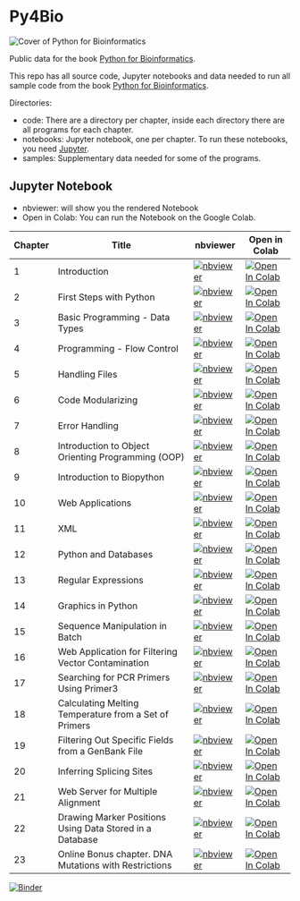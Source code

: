 # Py4Bio

![Cover of Python for Bioinformatics](https://s3.amazonaws.com/py4bio/tapabiosmall.png)

Public data for the book [Python for Bioinformatics](https://www.amazon.com/Bioinformatics-Chapman-Mathematical-Computational-Biology/dp/1138035262/ref=as_li_ss_il?ie=UTF8&qid=1501464734&sr=8-8&keywords=python+for+bioinformatics&linkCode=li3&tag=infosertec-20&linkId=2b00c367bdf8ccea241f47ddebb5efb3).

This repo has all source code, Jupyter notebooks and data needed to run all sample code from the book [Python for Bioinformatics](https://www.amazon.com/Bioinformatics-Chapman-Mathematical-Computational-Biology/dp/1138035262/ref=as_li_ss_il?ie=UTF8&qid=1501464734&sr=8-8&keywords=python+for+bioinformatics&linkCode=li3&tag=infosertec-20&linkId=2b00c367bdf8ccea241f47ddebb5efb3).

Directories:

* code: There are a directory per chapter, inside each directory there are all programs for each chapter.
* notebooks: Jupyter notebook, one per chapter. To run these notebooks, you need [Jupyter](https://jupyter.org/).
* samples: Supplementary data needed for some of the programs.

## Jupyter Notebook

- nbviewer: will show you the rendered Notebook
- Open in Colab: You can run the Notebook on the Google Colab.

Chapter|Title|nbviewer|Open in Colab
-----|--------|--------|-------------
1|Introduction|[![nbviewer](https://camo.githubusercontent.com/bfeb5472ee3df9b7c63ea3b260dc0c679be90b97/68747470733a2f2f696d672e736869656c64732e696f2f62616467652f72656e6465722d6e627669657765722d6f72616e67652e7376673f636f6c6f72423d66333736323626636f6c6f72413d346434643464)](https://nbviewer.jupyter.org/github/Serulab/Py4Bio/blob/master/notebooks/Chapter%201%20-%20Introduction.ipynb)|[![Open In Colab](https://colab.research.google.com/assets/colab-badge.svg)](https://colab.research.google.com/github/Serulab/Py4Bio/blob/master/notebooks/Chapter%201%20-%20Introduction.ipynb)
2|First Steps with Python|[![nbviewer](https://camo.githubusercontent.com/bfeb5472ee3df9b7c63ea3b260dc0c679be90b97/68747470733a2f2f696d672e736869656c64732e696f2f62616467652f72656e6465722d6e627669657765722d6f72616e67652e7376673f636f6c6f72423d66333736323626636f6c6f72413d346434643464)](https://nbviewer.jupyter.org/github/Serulab/Py4Bio/blob/master/notebooks/Chapter%202%20-%20First%20Steps%20with%20Python.ipynb)|[![Open In Colab](https://colab.research.google.com/assets/colab-badge.svg)](https://colab.research.google.com/github/Serulab/Py4Bio/blob/master/notebooks/Chapter%202%20-%20First%20Steps%20with%20Python.ipynb)
3|Basic Programming - Data Types|[![nbviewer](https://camo.githubusercontent.com/bfeb5472ee3df9b7c63ea3b260dc0c679be90b97/68747470733a2f2f696d672e736869656c64732e696f2f62616467652f72656e6465722d6e627669657765722d6f72616e67652e7376673f636f6c6f72423d66333736323626636f6c6f72413d346434643464)](https://nbviewer.jupyter.org/github/Serulab/Py4Bio/blob/master/notebooks/Chapter%203%20-%20Basic%20Programming%20-%20Data%20Types.ipynb)|[![Open In Colab](https://colab.research.google.com/assets/colab-badge.svg)](https://colab.research.google.com/github/Serulab/Py4Bio/blob/master/notebooks/Chapter%203%20-%20Basic%20Programming%20-%20Data%20Types.ipynb)
4|Programming - Flow Control|[![nbviewer](https://camo.githubusercontent.com/bfeb5472ee3df9b7c63ea3b260dc0c679be90b97/68747470733a2f2f696d672e736869656c64732e696f2f62616467652f72656e6465722d6e627669657765722d6f72616e67652e7376673f636f6c6f72423d66333736323626636f6c6f72413d346434643464)](https://nbviewer.jupyter.org/github/Serulab/Py4Bio/blob/master/notebooks/Chapter%204%20-%20Programming%20-%20Flow%20Control.ipynb)|[![Open In Colab](https://colab.research.google.com/assets/colab-badge.svg)](https://colab.research.google.com/github/Serulab/Py4Bio/blob/master/notebooks/Chapter%204%20-%20Programming%20-%20Flow%20Control.ipynb)
5|Handling Files|[![nbviewer](https://camo.githubusercontent.com/bfeb5472ee3df9b7c63ea3b260dc0c679be90b97/68747470733a2f2f696d672e736869656c64732e696f2f62616467652f72656e6465722d6e627669657765722d6f72616e67652e7376673f636f6c6f72423d66333736323626636f6c6f72413d346434643464)](https://nbviewer.jupyter.org/github/Serulab/Py4Bio/blob/master/notebooks/Chapter%205%20-%20Handling%20Files.ipynb)|[![Open In Colab](https://colab.research.google.com/assets/colab-badge.svg)](https://colab.research.google.com/github/Serulab/Py4Bio/blob/master/notebooks/Chapter%205%20-%20Handling%20Files.ipynb)
6|Code Modularizing|[![nbviewer](https://camo.githubusercontent.com/bfeb5472ee3df9b7c63ea3b260dc0c679be90b97/68747470733a2f2f696d672e736869656c64732e696f2f62616467652f72656e6465722d6e627669657765722d6f72616e67652e7376673f636f6c6f72423d66333736323626636f6c6f72413d346434643464)](https://nbviewer.jupyter.org/github/Serulab/Py4Bio/blob/master/notebooks/Chapter%206%20-%20Code%20Modularizing.ipynb)|[![Open In Colab](https://colab.research.google.com/assets/colab-badge.svg)](https://colab.research.google.com/github/Serulab/Py4Bio/blob/master/notebooks/Chapter%206%20-%20Code%20Modularizing.ipynb)
7|Error Handling|[![nbviewer](https://camo.githubusercontent.com/bfeb5472ee3df9b7c63ea3b260dc0c679be90b97/68747470733a2f2f696d672e736869656c64732e696f2f62616467652f72656e6465722d6e627669657765722d6f72616e67652e7376673f636f6c6f72423d66333736323626636f6c6f72413d346434643464)](https://nbviewer.jupyter.org/github/Serulab/Py4Bio/blob/master/notebooks/Chapter%207%20-%20Error%20Handling.ipynb)|[![Open In Colab](https://colab.research.google.com/assets/colab-badge.svg)](https://colab.research.google.com/github/Serulab/Py4Bio/blob/master/notebooks/Chapter%207%20-%20Error%20Handling.ipynb)
8|Introduction to Object Orienting Programming (OOP)|[![nbviewer](https://camo.githubusercontent.com/bfeb5472ee3df9b7c63ea3b260dc0c679be90b97/68747470733a2f2f696d672e736869656c64732e696f2f62616467652f72656e6465722d6e627669657765722d6f72616e67652e7376673f636f6c6f72423d66333736323626636f6c6f72413d346434643464)](https://nbviewer.jupyter.org/github/Serulab/Py4Bio/blob/master/notebooks/Chapter%208%20-%20Introduction%20to%20Object%20Orienting%20Programming%20(OOP).ipynb)|[![Open In Colab](https://colab.research.google.com/assets/colab-badge.svg)](https://colab.research.google.com/github/Serulab/Py4Bio/blob/master/notebooks/Chapter%208%20-%20Introduction%20to%20Object%20Orienting%20Programming%20(OOP).ipynb)
9|Introduction to Biopython|[![nbviewer](https://camo.githubusercontent.com/bfeb5472ee3df9b7c63ea3b260dc0c679be90b97/68747470733a2f2f696d672e736869656c64732e696f2f62616467652f72656e6465722d6e627669657765722d6f72616e67652e7376673f636f6c6f72423d66333736323626636f6c6f72413d346434643464)](https://nbviewer.jupyter.org/github/Serulab/Py4Bio/blob/master/notebooks/Chapter%209%20-%20Introduction%20to%20Biopython.ipynb)|[![Open In Colab](https://colab.research.google.com/assets/colab-badge.svg)](https://colab.research.google.com/github/Serulab/Py4Bio/blob/master/notebooks/Chapter%209%20-%20Introduction%20to%20Biopython.ipynb)
10|Web Applications|[![nbviewer](https://camo.githubusercontent.com/bfeb5472ee3df9b7c63ea3b260dc0c679be90b97/68747470733a2f2f696d672e736869656c64732e696f2f62616467652f72656e6465722d6e627669657765722d6f72616e67652e7376673f636f6c6f72423d66333736323626636f6c6f72413d346434643464)](https://nbviewer.jupyter.org/github/Serulab/Py4Bio/blob/master/notebooks/Chapter%2010%20-%20Web%20Applications.ipynb)|[![Open In Colab](https://colab.research.google.com/assets/colab-badge.svg)](https://colab.research.google.com/github/Serulab/Py4Bio/blob/master/notebooks/Chapter%2010%20-%20Web%20Applications.ipynb)
11|XML|[![nbviewer](https://camo.githubusercontent.com/bfeb5472ee3df9b7c63ea3b260dc0c679be90b97/68747470733a2f2f696d672e736869656c64732e696f2f62616467652f72656e6465722d6e627669657765722d6f72616e67652e7376673f636f6c6f72423d66333736323626636f6c6f72413d346434643464)](https://nbviewer.jupyter.org/github/Serulab/Py4Bio/blob/master/notebooks/Chapter%2011%20-%20XML.ipynb)|[![Open In Colab](https://colab.research.google.com/assets/colab-badge.svg)](https://colab.research.google.com/github/Serulab/Py4Bio/blob/master/notebooks/Chapter%2011%20-%20XML.ipynb)
12|Python and Databases|[![nbviewer](https://camo.githubusercontent.com/bfeb5472ee3df9b7c63ea3b260dc0c679be90b97/68747470733a2f2f696d672e736869656c64732e696f2f62616467652f72656e6465722d6e627669657765722d6f72616e67652e7376673f636f6c6f72423d66333736323626636f6c6f72413d346434643464)](https://nbviewer.jupyter.org/github/Serulab/Py4Bio/blob/master/notebooks/Chapter%2012%20-%20Python%20and%20Databases.ipynb)|[![Open In Colab](https://colab.research.google.com/assets/colab-badge.svg)](https://colab.research.google.com/github/Serulab/Py4Bio/blob/master/notebooks/Chapter%2012%20-%20Python%20and%20Databases.ipynb)
13|Regular Expressions|[![nbviewer](https://camo.githubusercontent.com/bfeb5472ee3df9b7c63ea3b260dc0c679be90b97/68747470733a2f2f696d672e736869656c64732e696f2f62616467652f72656e6465722d6e627669657765722d6f72616e67652e7376673f636f6c6f72423d66333736323626636f6c6f72413d346434643464)](https://nbviewer.jupyter.org/github/Serulab/Py4Bio/blob/master/notebooks/Chapter%2013%20-%20Regular%20Expressions.ipynb)|[![Open In Colab](https://colab.research.google.com/assets/colab-badge.svg)](https://colab.research.google.com/github/Serulab/Py4Bio/blob/master/notebooks/Chapter%2013%20-%20Regular%20Expressions.ipynb)
14|Graphics in Python|[![nbviewer](https://camo.githubusercontent.com/bfeb5472ee3df9b7c63ea3b260dc0c679be90b97/68747470733a2f2f696d672e736869656c64732e696f2f62616467652f72656e6465722d6e627669657765722d6f72616e67652e7376673f636f6c6f72423d66333736323626636f6c6f72413d346434643464)](https://nbviewer.jupyter.org/github/Serulab/Py4Bio/blob/master/notebooks/Chapter%2014%20-%20Graphics%20in%20Python.ipynb)|[![Open In Colab](https://colab.research.google.com/assets/colab-badge.svg)](https://colab.research.google.com/github/Serulab/Py4Bio/blob/master/notebooks/Chapter%2014%20-%20Graphics%20in%20Python.ipynb)
15|Sequence Manipulation in Batch|[![nbviewer](https://camo.githubusercontent.com/bfeb5472ee3df9b7c63ea3b260dc0c679be90b97/68747470733a2f2f696d672e736869656c64732e696f2f62616467652f72656e6465722d6e627669657765722d6f72616e67652e7376673f636f6c6f72423d66333736323626636f6c6f72413d346434643464)](https://nbviewer.jupyter.org/github/Serulab/Py4Bio/blob/master/notebooks/Chapter%2015%20-%20Sequence%20Manipulation%20in%20Batch.ipynb)|[![Open In Colab](https://colab.research.google.com/assets/colab-badge.svg)](https://colab.research.google.com/github/Serulab/Py4Bio/blob/master/notebooks/Chapter%2015%20-%20Sequence%20Manipulation%20in%20Batch.ipynb)
16|Web Application for Filtering Vector Contamination|[![nbviewer](https://camo.githubusercontent.com/bfeb5472ee3df9b7c63ea3b260dc0c679be90b97/68747470733a2f2f696d672e736869656c64732e696f2f62616467652f72656e6465722d6e627669657765722d6f72616e67652e7376673f636f6c6f72423d66333736323626636f6c6f72413d346434643464)](https://nbviewer.jupyter.org/github/Serulab/Py4Bio/blob/master/notebooks/Chapter%2016%20-%20Web%20Application%20for%20Filtering%20Vector%20Contamination.ipynb)|[![Open In Colab](https://colab.research.google.com/assets/colab-badge.svg)](https://colab.research.google.com/github/Serulab/Py4Bio/blob/master/notebooks/Chapter%2016%20-%20Web%20Application%20for%20Filtering%20Vector%20Contamination.ipynb)
17|Searching for PCR Primers Using Primer3|[![nbviewer](https://camo.githubusercontent.com/bfeb5472ee3df9b7c63ea3b260dc0c679be90b97/68747470733a2f2f696d672e736869656c64732e696f2f62616467652f72656e6465722d6e627669657765722d6f72616e67652e7376673f636f6c6f72423d66333736323626636f6c6f72413d346434643464)](https://nbviewer.jupyter.org/github/Serulab/Py4Bio/blob/master/notebooks/Chapter%2017%20-%20Searching%20for%20PCR%20Primers%20Using%20Primer3.ipynb)|[![Open In Colab](https://colab.research.google.com/assets/colab-badge.svg)](https://colab.research.google.com/github/Serulab/Py4Bio/blob/master/notebooks/Chapter%2017%20-%20Searching%20for%20PCR%20Primers%20Using%20Primer3.ipynb)
18|Calculating Melting Temperature from a Set of Primers|[![nbviewer](https://camo.githubusercontent.com/bfeb5472ee3df9b7c63ea3b260dc0c679be90b97/68747470733a2f2f696d672e736869656c64732e696f2f62616467652f72656e6465722d6e627669657765722d6f72616e67652e7376673f636f6c6f72423d66333736323626636f6c6f72413d346434643464)](https://nbviewer.jupyter.org/github/Serulab/Py4Bio/blob/master/notebooks/Chapter%2018%20-%20Calculating%20Melting%20Temperature%20from%20a%20Set%20of%20Primers.ipynb)|[![Open In Colab](https://colab.research.google.com/assets/colab-badge.svg)](https://colab.research.google.com/github/Serulab/Py4Bio/blob/master/notebooks/Chapter%2018%20-%20Calculating%20Melting%20Temperature%20from%20a%20Set%20of%20Primers.ipynb)
19|Filtering Out Specific Fields from a GenBank File| [![nbviewer](https://camo.githubusercontent.com/bfeb5472ee3df9b7c63ea3b260dc0c679be90b97/68747470733a2f2f696d672e736869656c64732e696f2f62616467652f72656e6465722d6e627669657765722d6f72616e67652e7376673f636f6c6f72423d66333736323626636f6c6f72413d346434643464)](https://nbviewer.jupyter.org/github/Serulab/Py4Bio/blob/master/notebooks/Chapter%2019%20-%20Filtering%20Out%20Specific%20Fields%20from%20a%20GenBank%20File.ipynb)|[![Open In Colab](https://colab.research.google.com/assets/colab-badge.svg)](https://colab.research.google.com/github/Serulab/Py4Bio/blob/master/notebooks/Chapter%2019%20-%20Filtering%20Out%20Specific%20Fields%20from%20a%20GenBank%20File.ipynb)
20|Inferring Splicing Sites|[![nbviewer](https://camo.githubusercontent.com/bfeb5472ee3df9b7c63ea3b260dc0c679be90b97/68747470733a2f2f696d672e736869656c64732e696f2f62616467652f72656e6465722d6e627669657765722d6f72616e67652e7376673f636f6c6f72423d66333736323626636f6c6f72413d346434643464)](https://nbviewer.jupyter.org/github/Serulab/Py4Bio/blob/master/notebooks/Chapter%2020%20-%20Inferring%20Splicing%20Sites.ipynb)|[![Open In Colab](https://colab.research.google.com/assets/colab-badge.svg)](https://colab.research.google.com/github/Serulab/Py4Bio/blob/master/notebooks/Chapter%2020%20-%20Inferring%20Splicing%20Sites.ipynb)
21|Web Server for Multiple Alignment|[![nbviewer](https://camo.githubusercontent.com/bfeb5472ee3df9b7c63ea3b260dc0c679be90b97/68747470733a2f2f696d672e736869656c64732e696f2f62616467652f72656e6465722d6e627669657765722d6f72616e67652e7376673f636f6c6f72423d66333736323626636f6c6f72413d346434643464)](https://nbviewer.jupyter.org/github/Serulab/Py4Bio/blob/master/notebooks/Chapter%2021%20-%20Web%20Server%20for%20Multiple%20Alignment.ipynb)|[![Open In Colab](https://colab.research.google.com/assets/colab-badge.svg)](https://colab.research.google.com/github/Serulab/Py4Bio/blob/master/notebooks/Chapter%2021%20-%20Web%20Server%20for%20Multiple%20Alignment.ipynb)
22|Drawing Marker Positions Using Data Stored in a Database|[![nbviewer](https://camo.githubusercontent.com/bfeb5472ee3df9b7c63ea3b260dc0c679be90b97/68747470733a2f2f696d672e736869656c64732e696f2f62616467652f72656e6465722d6e627669657765722d6f72616e67652e7376673f636f6c6f72423d66333736323626636f6c6f72413d346434643464)](https://nbviewer.jupyter.org/github/Serulab/Py4Bio/blob/master/notebooks/Chapter%2022%20-%20Drawing%20Marker%20Positions%20Using%20Data%20Stored%20in%20a%20Database.ipynb)|[![Open In Colab](https://colab.research.google.com/assets/colab-badge.svg)](https://colab.research.google.com/github/Serulab/Py4Bio/blob/master/notebooks/Chapter%2022%20-%20Drawing%20Marker%20Positions%20Using%20Data%20Stored%20in%20a%20Database.ipynb)
23|Online Bonus chapter. DNA Mutations with Restrictions|[![nbviewer](https://camo.githubusercontent.com/bfeb5472ee3df9b7c63ea3b260dc0c679be90b97/68747470733a2f2f696d672e736869656c64732e696f2f62616467652f72656e6465722d6e627669657765722d6f72616e67652e7376673f636f6c6f72423d66333736323626636f6c6f72413d346434643464)](https://nbviewer.jupyter.org/github/Serulab/Py4Bio/blob/master/notebooks/Chapter%2023%20-%20Online%20Bonus%20chapter.%20DNA%20Mutations%20with%20Restrictions.ipynb)|[![Open In Colab](https://colab.research.google.com/assets/colab-badge.svg)](https://colab.research.google.com/github/Serulab/Py4Bio/blob/master/notebooks/Chapter%2023%20-%20Online%20Bonus%20chapter.%20DNA%20Mutations%20with%20Restrictions.ipynb)


[![Binder](https://mybinder.org/badge_logo.svg)](https://mybinder.org/v2/gh/Serulab/Py4Bio/master?filepath=notebooks%2F)
